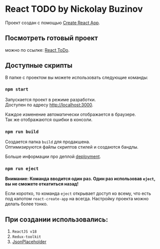 # React TODO by Nickolay Buzinov

Проект создан с помощью [Create React App](https://github.com/facebook/create-react-app).

## Посмотреть готовый проект

можно по ссылке: [React ToDo](http://todo.1176783-cv94419.tw1.ru/).

## Доступные скрипты

В папке с проектом вы можете использовать следующие команды:

### `npm start`

Запускается проект в режиме разработки.\
Доступен по адресу [http://localhost:3000](http://localhost:3000).

Каждое изменение автоматически отображается в браузере.\
Так же отображаются ошибки в консоли.

### `npm run build`

Создается папка `build` для продакшена.\
Оптимизируются файлы скриптов стилей и создаются бандлы.

Больше информации про деплой [deployment](https://facebook.github.io/create-react-app/docs/deployment).

### `npm run eject`

**Внимание: Команда вводится один раз. Один раз использовав `eject`, вы не сможете откатиться назад!**

Если коротко, то команда `eject` открывает доступ ко всему, что есть под капотом `react-create-app` на всегда. Настройку проекта можно делать более тонко.

## При создании использовались:

1. `ReactJS v18`
2. `Redux-toolkit`
3. [JsonPlaceholder](https://jsonplaceholder.typicode.com/)
